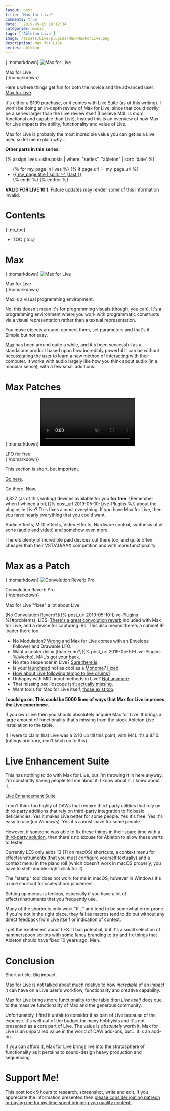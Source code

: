 ```yaml
---
layout: post
title: "Max for Live"
comments: true
date:   2019-05-15_10:12:34 
categories: music
tags: ['Ableton Live']
image: /assets/Live/plugins/Max/MaxForLive.png
description: Max for Live
series: ableton
---
```


{::nomarkdown}
<img src="/assets/Live/Plugins/Max/MaxForLive.png" alt="Max for Live">
<div class="image-caption">Max for Live</div>
{:/nomarkdown}

Here's where things get fun for both the novice and the advanced user: [Max for Live](https://www.ableton.com/en/live/max-for-live/).

It's either a $199 purchase, or it comes with Live Suite (as of this writing). I won't be doing an in-depth review of Max for Live, since that could _easily_ be a series larger than the Live review itself (I believe M4L is _more_ functional and capable than Live). Instead this is an overview of how Max for Live impacts the ability, functionality and value of Live.

Max for Live is probably the most incredible value you can get as a Live user, so let me explain why...

**Other parts in this series**: 

{% assign lives = site.posts | where: "series", "ableton" | sort: 'date' %}
<ul>
{% for my_page in lives %} 
    {% if page.url != my_page.url  %}
        <li><a class="page-link" href="{{ my_page.url | prepend: site.baseurl }}">{{ my_page.title | split: '-' | last }}</a></li>
    {% endif %}
{% endfor %}
</ul>

**VALID FOR LIVE 10.1**. Future updates may render some of this information invalid.

<!--more-->



# Contents
{:.no_toc}
* TOC
{:toc}

# Max

{::nomarkdown}
<img src="/assets/Live/Plugins/Max/MaxForLive2.png" alt="Max for Live">
<div class="image-caption">Max for Live</div>
{:/nomarkdown}

Max is a visual programming environment.

No, this doesn't mean it's for programming visuals (though, you can). It's a programming environment where you work with programmatic constructs via a visual representation rather than a textual representation.

You move objects around, connect them, set parameters and that's it. Simple but _not_ easy.

[Max](https://cycling74.com) has been around quite a while, and it's been successful as a standalone product based upon how incredibly powerful it can be without necessitating the user to learn a new method of interacting with their computer. It works with audio largely like how you think about audio (in a modular sense), with a few small additions.

# Max Patches

{::nomarkdown}
<video autoplay loop muted class="gifvid">
<source src="/assets/Live/Plugins/Max/LFO.mp4" type="video/mp4">
Your browser does not support the video tag.
</video>
<div class="video-caption">LFO for free</div>
{:/nomarkdown}

This section is short, but important.

[Go here](http://www.maxforlive.com/library/).

Go there. Now.

3,827 (as of this writing) devices available for you **for free**. [Remember when I whined a bit]({% post_url 2019-05-10-Live-Plugins %}) about the plugins in Live? This fixes almost everything. If you have Max for Live, then you have nearly everything that you could want.

Audio effects, MIDI effects, Video Effects, Hardware control, synthesis of all sorts (audio and video) and somehow even more.

There's plenty of incredible paid devices out there too, and quite often cheaper than their VST/AU/AAX competition and with more functionality.

# Max as a Patch

{::nomarkdown}
<img src="/assets/Live/Plugins/Max/Convolution.png" alt="Convolution Reverb Pro">
<div class="image-caption">Convolution Reverb Pro</div>
{:/nomarkdown}

Max for Live "fixes" a lot about Live.

[No Convolution Reverb?]({% post_url 2019-05-10-Live-Plugins %}#problems), LIES! [There's a great convolution reverb](https://www.ableton.com/en/packs/convolution-reverb/#?item_type=max_for_live) included with Max for Live, and a device for capturing IRs. This also means there's a cabinet IR loader there too.

* No Modulation? [Wrong](http://maxforlive.com/library/device/4551/lfo10) and Max for Live comes with an Envelope Follower and Drawable LFO.
* Want a cooler delay [than Echo?]({% post_url 2019-05-10-Live-Plugins %}#echo). M4L's [got your back](http://maxforlive.com/library/device/158/jg-delays).
* No step sequencer in Live? [Sure there is](http://maxforlive.com/library/device/231/advanced-step-sequencer).
* Is your [launchpad](https://novationmusic.com/launch/launchpad) not as cool as a [Monome](https://monome.org)? [Fixed](http://maxforlive.com/library/device/141/monomeemu).
* [How about Live following tempo to live drums?](https://www.ableton.com/en/packs/beatseeker/).
* Unhappy with MIDI input methods in Live? [Not anymore](https://audioutlaw.com/product/mia-midi-input-assistant/).
* That missing oscilloscope [isn't actually missing](http://www.maxforlive.com/library/device/1918/jo-floating-oscilloscope).
* Want tools for Max for Live itself, [those exist too](https://www.ableton.com/en/packs/max-live-building-tools/#?item_type=max_for_live).

**I could go on. This could be 5000 lines of ways that Max for Live improves the Live experience.**

If you own Live then you should absolutely acquire Max for Live. It brings a large amount of functionality that's missing from the stock Ableton Live installation to the table.

If I were to claim that Live was a 2/10 up till this point, with M4L it's a 8/10. (ratings arbitrary, don't latch on to this)

# Live Enhancement Suite

This has nothing to do with Max for Live, but I'm throwing it in here anyway. I'm constantly having people tell me about it. I know about it. I knew about it.

[Live Enhancement Suite](https://enhancementsuite.me)

I don't think too highly of DAWs that require third-party utilities that rely on third-party additions that rely on third-party integration to fix basic deficiencies. Yes it makes Live better for some people. Yes it's free. Yes it's easy to use (on Windows). Yes it's a must-have for some people.

However, if someone was able to fix these things in their spare time with a [third-party solution](http://www.hammerspoon.org), then there's no excuse for Ableton to allow these warts to fester.

Currently LES only adds 13 (11 on macOS) shortcuts, a context menu for effects/instruments (that you must configure yourself textually) and a context menu in the piano roll (which doesn't work in macOS properly, you have to shift-double-right-click for it).

The "stamp" tool does not work for me in macOS, however in Windows it's a nice shortcut for scale/chord placement.

Setting up menus is tedious, especially if you have a lot of effects/instruments that you frequently use.

Many of the shortcuts only work "if..." and tend to be somewhat error prone. If you're not in the right place, they fail as macros tend to do but without any direct feedback from Live itself or indication of context.

I get the excitement about LES. It has potential, but it's a small selection of hammerspoon scripts with some fancy branding to try and fix things that Ableton should have fixed 10 years ago. Meh.

# Conclusion

Short article. Big impact.

Max for Live is not talked about much relative to how _incredible_ of an impact it can have on a Live user's workflow, functionality and creative capability.

Max for Live brings more functionality to the table _than Live itself_ does due to the massive functionality of Max and the generous community.

Unfortunately, I find it unfair to consider it as part of Live because of the expense. It's well out of the budget for many hobbyists and it's not presented as a core part of Live. The value is _absolutely_ worth it. Max for Live is an unparalled value in the world of DAW add-ons, but... it is an add-on.

If you can afford it, Max for Live brings live into the stratosphere of functionality as it pertains to sound-design heavy production and sequencing.

# Support Me!

This post took 9 hours to research, screenshot, write and edit. If you appreciate the information presented then <a href="/DonateNow/">please consider joining patreon or paying me for my time spent bringing you quality content!</a>






